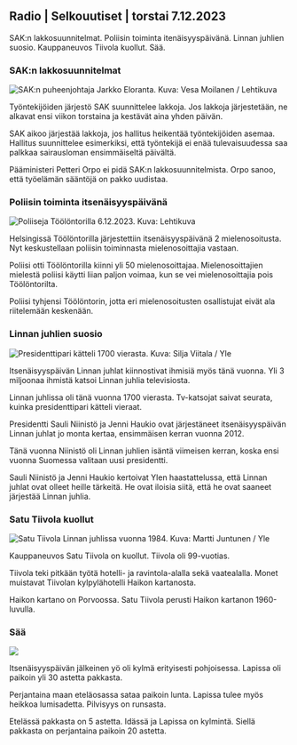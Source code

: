 ## Radio \| Selkouutiset \| torstai 7.12.2023

SAK:n lakkosuunnitelmat. Poliisin toiminta itenäisyyspäivänä. Linnan juhlien suosio. Kauppaneuvos Tiivola kuollut. Sää.

### SAK:n lakkosuunnitelmat

![SAK:n puheenjohtaja Jarkko Eloranta. Kuva: Vesa Moilanen / Lehtikuva](https://images.cdn.yle.fi/image/upload/c_crop,h_2218,w_3943,x_0,y_387/ar_1.7777777777777777,c_fill,g_faces,h_675,w_1200/dpr_1.0/q_auto:eco/f_auto/fl_lossy/v1701939038/39-12120456571873a79ad2)

Työntekijöiden järjestö SAK suunnittelee lakkoja. Jos lakkoja järjestetään, ne alkavat ensi viikon torstaina ja kestävät aina yhden päivän.

SAK aikoo järjestää lakkoja, jos hallitus heikentää työntekijöiden asemaa. Hallitus suunnittelee esimerkiksi, että työntekijä ei enää tulevaisuudessa saa palkkaa sairausloman ensimmäiseltä päivältä.

Pääministeri Petteri Orpo ei pidä SAK:n lakkosuunnitelmista. Orpo sanoo, että työelämän sääntöjä on pakko uudistaa.

### Poliisin toiminta itsenäisyyspäivänä

![Poliiseja Töölöntorilla 6.12.2023. Kuva: Lehtikuva](https://images.cdn.yle.fi/image/upload/c_crop,h_2880,w_5120,x_0,y_533/ar_1.7777777777777777,c_fill,g_faces,h_675,w_1200/dpr_1.0/q_auto:eco/f_auto/fl_lossy/v1701900466/39-12117966570f06aad394)

Helsingissä Töölöntorilla järjestettiin itsenäisyyspäivänä 2 mielenosoitusta. Nyt keskustellaan poliisin toiminnasta mielenosoittajia vastaan.

Poliisi otti Töölöntorilla kiinni yli 50 mielenosoittajaa. Mielenosoittajien mielestä poliisi käytti liian paljon voimaa, kun se vei mielenosoittajia pois Töölöntorilta.

Poliisi tyhjensi Töölöntorin, jotta eri mielenosoitusten osallistujat eivät ala riitelemään keskenään.

### Linnan juhlien suosio

![Presidenttipari kätteli 1700 vierasta. Kuva: Silja Viitala / Yle](https://images.cdn.yle.fi/image/upload/c_crop,h_1674,w_2976,x_0,y_138/ar_1.7777777777777777,c_fill,g_faces,h_675,w_1200/dpr_1.0/q_auto:eco/f_auto/fl_lossy/v1701887140/39-12116406570bc5211c62)

Itsenäisyyspäivän Linnan juhlat kiinnostivat ihmisiä myös tänä vuonna. Yli 3 miljoonaa ihmistä katsoi Linnan juhlia televisiosta.

Linnan juhlissa oli tänä vuonna 1700 vierasta. Tv-katsojat saivat seurata, kuinka presidenttipari kätteli vieraat.

Presidentti Sauli Niinistö ja Jenni Haukio ovat järjestäneet itsenäisyyspäivän Linnan juhlat jo monta kertaa, ensimmäisen kerran vuonna 2012.

Tänä vuonna Niinistö oli Linnan juhlien isäntä viimeisen kerran, koska ensi vuonna Suomessa valitaan uusi presidentti.

Sauli Niinistö ja Jenni Haukio kertoivat Ylen haastattelussa, että Linnan juhlat ovat olleet heille tärkeitä. He ovat iloisia siitä, että he ovat saaneet järjestää Linnan juhlia.

### Satu Tiivola kuollut

![Satu Tiivola Linnan juhlissa vuonna 1984. Kuva: Martti Juntunen / Yle](https://images.cdn.yle.fi/image/upload/c_crop,h_1900,w_3386,x_0,y_68/ar_1.7777777777777777,c_fill,g_faces,h_675,w_1200/dpr_1.0/q_auto:eco/f_auto/fl_lossy/v1701970254/14-svyle-148735531974f1c7f7f)

Kauppaneuvos Satu Tiivola on kuollut. Tiivola oli 99-vuotias.

Tiivola teki pitkään työtä hotelli- ja ravintola-alalla sekä vaatealalla. Monet muistavat Tiivolan kylpylähotelli Haikon kartanosta.

Haikon kartano on Porvoossa. Satu Tiivola perusti Haikon kartanon 1960-luvulla.

### Sää

![](https://images.cdn.yle.fi/image/upload/c_crop,h_1080,w_1919,x_0,y_0/ar_1.7777777777777777,c_fill,g_faces,h_675,w_1200/dpr_1.0/q_auto:eco/f_auto/fl_lossy/v1701970344/39-121246965720191c5355)

Itsenäisyyspäivän jälkeinen yö oli kylmä erityisesti pohjoisessa. Lapissa oli paikoin yli 30 astetta pakkasta.

Perjantaina maan eteläosassa sataa paikoin lunta. Lapissa tulee myös heikkoa lumisadetta. Pilvisyys on runsasta.

Etelässä pakkasta on 5 astetta. Idässä ja Lapissa on kylmintä. Siellä pakkasta on perjantaina paikoin 20 astetta.
